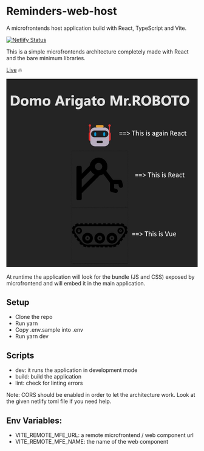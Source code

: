 # Reminders-web-host
A microfrontends host application build with React, TypeScript and Vite.

[![Netlify Status](https://api.netlify.com/api/v1/badges/c2bdb562-f774-4246-b599-9bb05d81eb6d/deploy-status)](https://app.netlify.com/sites/reminders-web-host/deploys)

This is a simple microfrontends architecture completely made with React and the bare minimum libraries.

[Live](https://glittery-bavarois-ff123a.netlify.app/) 🔥

![Demo](/demo/demo.jpg)

At runtime the application will look for the bundle (JS and CSS) exposed by microfrontend and will embed it in the main application.  

Setup
---
- Clone the repo
- Run yarn
- Copy .env.sample into .env
- Run yarn dev

Scripts
---
- dev: it runs the application in development mode
- build: build the application
- lint: check for linting errors

Note:
CORS should be enabled in order to let the architecture work. 
Look at the given netlify toml file if you need help.

Env Variables:
---
- VITE_REMOTE_MFE_URL: a remote microfrontend / web component url
- VITE_REMOTE_MFE_NAME: the name of the web component
